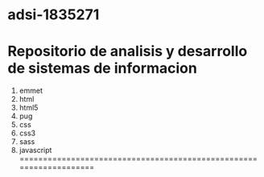 # adsi-1835271

Repositorio de analisis y  desarrollo de sistemas de informacion 
==================================================================

1. emmet 
2. html
3. html5
4. pug
5. css
6. css3
7. sass
8. javascript
===================================================================

